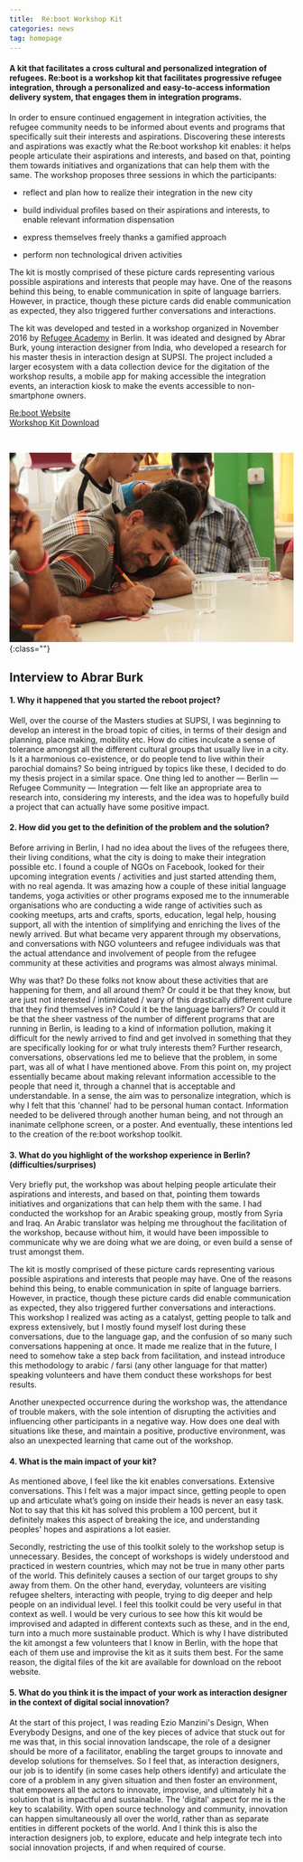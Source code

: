 ```yaml
---
title:  Re:boot Workshop Kit
categories: news
tag: homepage
---
```


#### A kit that facilitates a cross cultural and personalized integration of refugees. Re:boot is a workshop kit that facilitates progressive refugee integration, through a personalized and easy-to-access information delivery system, that engages them in integration programs.  


In order to ensure continued engagement in integration activities, the refugee community needs to be informed about events and programs that specifically suit their interests and aspirations. Discovering these interests and aspirations was exactly what the Re:boot workshop kit enables: it helps people articulate their aspirations and interests, and based on that, pointing them towards initiatives and organizations that can help them with the same.
The workshop proposes three sessions in which the participants:

* reflect and plan how to realize their integration in the new city

* build individual profiles based on their aspirations and interests, to enable relevant information dispensation

* express themselves freely thanks a gamified approach

* perform non technological driven activities  

The kit is mostly comprised of these picture cards representing various possible aspirations and interests that people may have. One of the reasons behind this being, to enable communication in spite of language barriers. However, in practice, though these picture cards did enable communication as expected, they also triggered further conversations and interactions.

The kit was developed and tested in a workshop organized in November 2016 by [Refugee Academy](http://refugeeacademy.de/en/index.html) in Berlin. It was ideated and designed by Abrar Burk, young interaction designer from India, who developed a research for his master thesis in interaction design at SUPSI.
The project included a larger ecosystem with a data collection device for the digitation of the workshop results, a mobile app for making accessible the integration events, an interaction kiosk to make the events accessible to non-smartphone owners.

[Re:boot Website](http://rebootberlin.com/)  
[Workshop Kit Download](https://drive.google.com/uc?export=download&id=0B9yBnDDSxqaGVGptc2h5ZHEzMTA)  

 <br>

![Re:boot workshop kit](reboot-workshop-kit.jpg){:class=""}


## Interview to Abrar Burk

#### 1. Why it happened that you started the reboot project?   


Well, over the course of the Masters studies at SUPSI, I was beginning to develop an interest in the broad topic of cities, in terms of their design and planning, place making, mobility etc. How do cities inculcate a sense of tolerance amongst all the different cultural groups that usually live in a city. Is it a harmonious co-existence, or do people tend to live within their parochial domains? So being intrigued by topics like these, I decided to do my thesis project in a similar space. One thing led to another — Berlin — Refugee Community — Integration — felt like an appropriate area to research into, considering my interests, and the idea was to hopefully build a project that can actually have some positive impact.

#### 2. How did you get to the definition of the problem and the solution?   


Before arriving in Berlin, I had no idea about the lives of the refugees there, their living conditions, what the city is doing to make their integration possible etc. I found a couple of NGOs on Facebook, looked for their upcoming integration events / activities and just started attending them, with no real agenda. It was amazing how a couple of these initial language tandems, yoga activities or other programs exposed me to the innumerable organisations who are conducting a wide range of activities such as cooking meetups, arts and crafts, sports, education, legal help, housing support, all with the intention of simplifying and enriching the lives of the newly arrived. But what became very apparent through my observations, and conversations with NGO volunteers and refugee individuals was that the actual attendance and involvement of people from the refugee community at these activities  and programs was almost always minimal.  
 
Why was that? Do these folks not know about these activities that are happening for them, and all around them? Or could it be that they know, but are just not interested / intimidated / wary of this drastically different culture that they find themselves in? Could it be the language barriers? Or could it be that the sheer vastness of the number of different programs that are running in Berlin, is leading to a kind of information pollution, making it difficult for the newly arrived to find and get involved in something that they are specifically looking for or what truly interests them? Further research, conversations, observations led me to believe that the problem, in some part, was all of what I have mentioned above. From this point on, my project essentially became about making relevant information accessible to the people that need it, through a channel that is acceptable and understandable. In a sense, the aim was to personalize integration, which is why I felt that this 'channel' had to be personal human contact. Information needed to be delivered through another human being, and not through an inanimate cellphone screen, or a poster. And eventually, these intentions led to the creation of the re:boot workshop toolkit.
 

#### 3. What do you highlight of the workshop experience in Berlin? (difficulties/surprises)   


Very briefly put, the workshop was about helping people articulate their aspirations and interests, and based on that, pointing them towards initiatives and organizations that can help them with the same. I had conducted the workshop for an Arabic speaking group, mostly from Syria and Iraq. An Arabic translator was helping me throughout the facilitation of the workshop, because without him, it would have been impossible to communicate why we are doing what we are doing, or even build a sense of trust amongst them.  
 
The kit is mostly comprised of these picture cards representing various possible aspirations and interests that people may have. One of the reasons behind this being, to enable communication in spite of language barriers. However, in practice, though these picture cards did enable communication as expected, they also triggered further conversations and interactions. This workshop I realized was acting as a catalyst, getting people to talk and express extensively, but I mostly found myself lost during these conversations, due to the language gap, and the confusion of so many such conversations happening at once. It made me realize that in the future, I need to somehow take a step back from facilitation, and instead introduce this methodology to arabic / farsi (any other language for that matter) speaking volunteers and have them conduct these workshops for best results.  
 
Another unexpected occurrence during the workshop was, the attendance of trouble makers, with the sole intention of disrupting the activities and influencing other participants in a negative way. How does one deal with situations like these, and maintain a positive, productive environment, was also an unexpected learning that came out of the workshop.
 
#### 4. What is the main impact of your kit?   


As mentioned above, I feel like the kit enables conversations. Extensive conversations. This I felt was a major impact since, getting people to open up and articulate what’s going on inside their heads is never an easy task. Not to say that this kit has solved this problem a 100 percent, but it definitely makes this aspect of breaking the ice, and understanding peoples' hopes and aspirations a lot easier.  
 
Secondly, restricting the use of this toolkit solely to the workshop setup is unnecessary. Besides, the concept of workshops is widely understood and practiced in western countries, which may not be true in many other parts of the world. This definitely causes a section of our target groups to shy away from them. On the other hand, everyday, volunteers are visiting refugee shelters, interacting with people, trying to dig deeper and help people on an individual level. I feel this toolkit could be very useful in that context as well. I would be very curious to see how this kit would be improvised and adapted in different contexts such as these, and in the end, turn into a much more sustainable product. Which is why I have distributed the kit amongst a few volunteers that I know in Berlin, with the hope that each of them use and improvise the kit as it suits them best. For the same reason, the digital files of the kit are available for download on the reboot website.
 
#### 5. What do you think it is the impact of your work as interaction designer in the context of digital social innovation?   


At the start of this project, I was reading Ezio Manzini's Design, When Everybody Designs, and one of the key pieces of advice that stuck out for me was that, in this social innovation landscape, the role of a designer should be more of a facilitator, enabling the target groups to innovate and develop solutions for themselves. So I feel that, as interaction designers, our job is to identify (in some cases help others identify) and articulate the core of a problem in any given situation and then foster an environment, that empowers all the actors to innovate, improvise, and ultimately hit a solution that is impactful and sustainable. The 'digital' aspect for me is the key to scalability. With open source technology and community, innovation can happen simultaneously all over the world, rather than as separate entities in different pockets of the world. And I think this is also the interaction designers job, to explore, educate and help integrate tech into social innovation projects, if and when required of course.